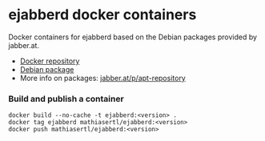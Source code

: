# ejabberd docker containers

Docker containers for ejabberd based on the Debian packages provided by jabber.at.

* [Docker repository](https://hub.docker.com/r/mathiasertl/ejabberd/)
* [Debian package](https://github.com/jabber-at/ejabberd)
* More info on packages: [jabber.at/p/apt-repository](https://jabber.at/p/apt-repository/)

### Build and publish a container

```
docker build --no-cache -t ejabberd:<version> .
docker tag ejabberd mathiasertl/ejabberd:<version>
docker push mathiasertl/ejabberd:<version>
```
